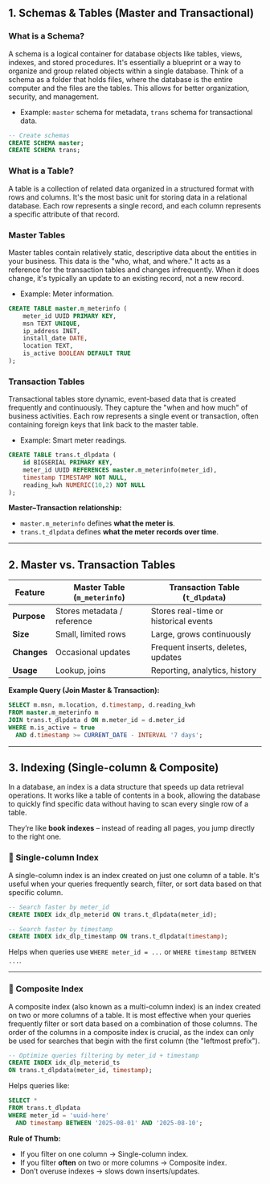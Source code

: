 ## 1. Schemas & Tables (Master and Transactional)

### What is a Schema?

A schema is a logical container for database objects like tables, views, indexes, and stored procedures. It's essentially a blueprint or a way to organize and group related objects within a single database. Think of a schema as a folder that holds files, where the database is the entire computer and the files are the tables. This allows for better organization, security, and management.

* Example: `master` schema for metadata, `trans` schema for transactional data.

```sql
-- Create schemas
CREATE SCHEMA master;
CREATE SCHEMA trans;
```

### What is a Table?

A table is a collection of related data organized in a structured format with rows and columns. It's the most basic unit for storing data in a relational database. Each row represents a single record, and each column represents a specific attribute of that record.

### Master Tables

Master tables contain relatively static, descriptive data about the entities in your business. This data is the "who, what, and where." It acts as a reference for the transaction tables and changes infrequently. When it does change, it's typically an update to an existing record, not a new record.

* Example: Meter information.

```sql
CREATE TABLE master.m_meterinfo (
    meter_id UUID PRIMARY KEY,
    msn TEXT UNIQUE,
    ip_address INET,
    install_date DATE,
    location TEXT,
    is_active BOOLEAN DEFAULT TRUE
);
```

### Transaction Tables

Transactional tables store dynamic, event-based data that is created frequently and continuously. They capture the "when and how much" of business activities. Each row represents a single event or transaction, often containing foreign keys that link back to the master table.

* Example: Smart meter readings.

```sql
CREATE TABLE trans.t_dlpdata (
    id BIGSERIAL PRIMARY KEY,
    meter_id UUID REFERENCES master.m_meterinfo(meter_id),
    timestamp TIMESTAMP NOT NULL,
    reading_kwh NUMERIC(10,2) NOT NULL
);
```

**Master–Transaction relationship:**

* `master.m_meterinfo` defines **what the meter is**.
* `trans.t_dlpdata` defines **what the meter records over time**.

---

## 2. Master vs. Transaction Tables

| Feature     | Master Table (`m_meterinfo`) | Transaction Table (`t_dlpdata`)       |
| ----------- | ---------------------------- | ------------------------------------- |
| **Purpose** | Stores metadata / reference  | Stores real-time or historical events |
| **Size**    | Small, limited rows          | Large, grows continuously             |
| **Changes** | Occasional updates           | Frequent inserts, deletes, updates    |
| **Usage**   | Lookup, joins                | Reporting, analytics, history         |

**Example Query (Join Master & Transaction):**

```sql
SELECT m.msn, m.location, d.timestamp, d.reading_kwh
FROM master.m_meterinfo m
JOIN trans.t_dlpdata d ON m.meter_id = d.meter_id
WHERE m.is_active = true
  AND d.timestamp >= CURRENT_DATE - INTERVAL '7 days';
```

---

## 3. Indexing (Single-column & Composite)

In a database, an index is a data structure that speeds up data retrieval operations. It works like a table of contents in a book, allowing the database to quickly find specific data without having to scan every single row of a table.

They’re like **book indexes** – instead of reading all pages, you jump directly to the right one.

### 🔹 Single-column Index

A single-column index is an index created on just one column of a table. It's useful when your queries frequently search, filter, or sort data based on that specific column.

```sql
-- Search faster by meter_id
CREATE INDEX idx_dlp_meterid ON trans.t_dlpdata(meter_id);

-- Search faster by timestamp
CREATE INDEX idx_dlp_timestamp ON trans.t_dlpdata(timestamp);
```

Helps when queries use `WHERE meter_id = ...` or `WHERE timestamp BETWEEN ...`.

---

### 🔹 Composite Index

A composite index (also known as a multi-column index) is an index created on two or more columns of a table. It is most effective when your queries frequently filter or sort data based on a combination of those columns. The order of the columns in a composite index is crucial, as the index can only be used for searches that begin with the first column (the "leftmost prefix").

```sql
-- Optimize queries filtering by meter_id + timestamp
CREATE INDEX idx_dlp_meterid_ts
ON trans.t_dlpdata(meter_id, timestamp);
```

Helps queries like:

```sql
SELECT * 
FROM trans.t_dlpdata
WHERE meter_id = 'uuid-here' 
  AND timestamp BETWEEN '2025-08-01' AND '2025-08-10';
```

**Rule of Thumb:**

* If you filter on one column → Single-column index.
* If you filter **often** on two or more columns → Composite index.
* Don’t overuse indexes → slows down inserts/updates.